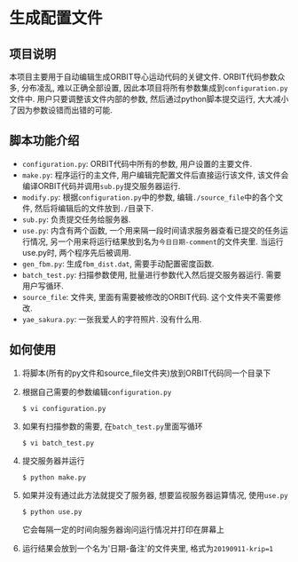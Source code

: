 # 生成配置文件

## 项目说明

本项目主要用于自动编辑生成ORBIT导心运动代码的关键文件. ORBIT代码参数众多, 分布凌乱, 难以正确全部设置, 因此本项目将所有参数集成到`configuration.py`文件中. 用户只要调整该文件内部的参数, 然后通过python脚本提交运行, 大大减小了因为参数设错而出错的可能. 

## 脚本功能介绍

* `configuration.py`: ORBIT代码中所有的参数, 用户设置的主要文件.
* `make.py`: 程序运行的主文件, 用户编辑完配置文件后直接运行该文件, 该文件会编译ORBIT代码并调用`sub.py`提交服务器运行. 
* `modify.py`: 根据`configuration.py`中的参数, 编辑`./source_file`中的各个文件, 然后将编辑后的文件放到`./`目录下. 
* `sub.py`: 负责提交任务给服务器. 
* `use.py`: 内含有两个函数, 一个用来隔一段时间请求服务器查看已提交的任务运行情况, 另一个用来将运行结果放到名为`今日日期-comment`的文件夹里. 当运行use.py时, 两个程序先后被调用. 
* `gen_fbm.py`: 生成`fbm_dist.dat`, 需要手动配置密度函数.
* `batch_test.py`: 扫描参数使用, 批量进行参数代入然后提交服务器运行. 需要用户写循环. 
* `source_file`: 文件夹, 里面有需要被修改的ORBIT代码. 这个文件夹不需要修改.
* `yae_sakura.py`: 一张我爱人的字符照片. 没有什么用. 

## 如何使用

1. 将脚本(所有的py文件和source_file文件夹)放到ORBIT代码同一个目录下

2. 根据自己需要的参数编辑`configuration.py`

   ```
   $ vi configuration.py
   ```

3. 如果有扫描参数的需要, 在`batch_test.py`里面写循环

   ```
   $ vi batch_test.py
   ```

4. 提交服务器并运行

   ```
   $ python make.py
   ```

5. 如果并没有通过此方法就提交了服务器, 想要监视服务器运算情况, 使用`use.py`

   ```
   $ python use.py
   ```

   它会每隔一定的时间向服务器询问运行情况并打印在屏幕上

6. 运行结果会放到一个名为'日期-备注'的文件夹里, 格式为`20190911-krip=1`